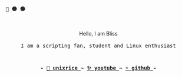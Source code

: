  <p align="left"><b><samp>🔴 🟡 🟢</samp></b></p>
 <br>

 <p align="center">
      Hello, I am Bliss<br>
      <br>
      <samp>I am a scripting fan, student and Linux enthusiast<br></samp>
  </p>


<!--<img src="https://github-readme-stats.vercel.app/api?bg_color=12131c&icon_color=afcee0&title_color=d1d1d1&text_color=d1d1d1&border_color=00000000&username=shaolingit&show_icons=true&locale=en&hide=contribs" alt="shaolingit" align="center" text-align="center"> -->
<br>
<p align="center"><b><samp> -
 <a href="https://www.reddit.com/r/unixporn">🌙 unixrice </a>
 ~
 <a href="https://youtube.com/channel/UCOQHLm32PksPNSgt6te0SLQ"> ✨ youtube </a>
 ~
 <a href="https://github.com/blissiorg"> ☀️ github </a>
 - </samp></b></p>

<br>
